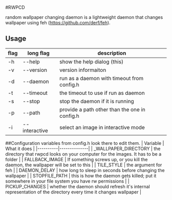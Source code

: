#RWPCD

random wallpaper changing daemon is a lightweight daemon that changes wallpaper
using feh (https://github.com/derf/feh).


## Usage
| flag | long flag | description|
|------|-----------|------------|
| -h   | --help        | show the help dialog (this) |
| -v   | --version     | version informaiton |
| -d   | --daemon      | run as a daemon with timeout from config.h |
| -t   | --timeout     | the timeout to use if run as daemon |
| -s   | --stop        | stop the daemon if it is running |
| -p   | --path        | provide a path other than the one in config.h |
| -i   | --interactive | select an image in interactive mode |

##Configuration
variables from config.h look there to edit them.
| Variable | What it does |
|----------|--------------|
| _WALLPAPER_DIRECTORY | the directory that rwpcd looks on your computer for the images. It has to be a folder |
| FALLBACK_IMAGE | If something screws up, or you kill the daemon, the wallpaper will be set to this |
| TILE_STYLE | the argument for feh |
| DAEMON_DELAY | how long to sleep in seconds before changing the wallpaper |
| STOPFILE_PATH | this is how the daemon gets killed; put it somewhere in your file system you have rw permissions |
| PICKUP_CHANGES | whether the daemon should refresh it's internal representation of the directory every time it changes wallpaper |
